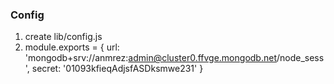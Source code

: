
### Config ###
1) create lib/config.js
2) module.exports = {
      url: 'mongodb+srv://anmrez:admin@cluster0.ffvge.mongodb.net/node_sess',
      secret: '01093kfieqAdjsfASDksmwe231'
    }
